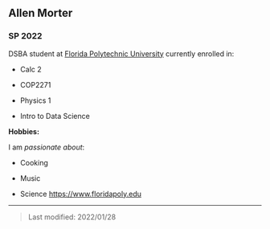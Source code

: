## Allen Morter

### SP 2022

DSBA student at [Florida Polytechnic University](https://www.floridapoly.edu) currently enrolled in: 

- Calc 2

- COP2271

- Physics 1

- Intro to Data Science

**Hobbies:**

I am _passionate about_: 

- Cooking

- Music

- Science <https://www.floridapoly.edu>

***

> Last modified: 2022/01/28